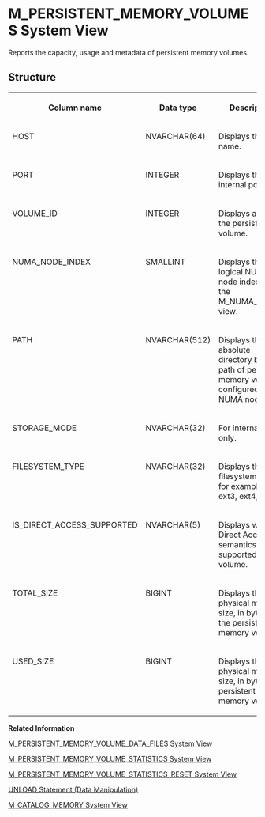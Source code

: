 <!-- loio8aba4689438e49799d9adb0fd30c0447 -->

# M\_PERSISTENT\_MEMORY\_VOLUMES System View

Reports the capacity, usage and metadata of persistent memory volumes.



<a name="loio8aba4689438e49799d9adb0fd30c0447__section_fpj_sv5_lcb"/>

## Structure


<table>
<tr>
<th valign="top">

Column name

</th>
<th valign="top">

Data type

</th>
<th valign="top">

Description

</th>
</tr>
<tr>
<td valign="top">

HOST

</td>
<td valign="top">

NVARCHAR\(64\)

</td>
<td valign="top">

Displays the host name.

</td>
</tr>
<tr>
<td valign="top">

PORT

</td>
<td valign="top">

INTEGER

</td>
<td valign="top">

Displays the internal port.

</td>
</tr>
<tr>
<td valign="top">

VOLUME\_ID

</td>
<td valign="top">

INTEGER

</td>
<td valign="top">

Displays an ID for the persistence volume.

</td>
</tr>
<tr>
<td valign="top">

NUMA\_NODE\_INDEX

</td>
<td valign="top">

SMALLINT

</td>
<td valign="top">

Displays the logical NUMA node index as in the M\_NUMA\_NODES view.

</td>
</tr>
<tr>
<td valign="top">

PATH

</td>
<td valign="top">

NVARCHAR\(512\)

</td>
<td valign="top">

Displays the absolute directory base path of persistent memory volume configured for NUMA node.

</td>
</tr>
<tr>
<td valign="top">

STORAGE\_MODE

</td>
<td valign="top">

NVARCHAR\(32\)

</td>
<td valign="top">

For internal use only.

</td>
</tr>
<tr>
<td valign="top">

FILESYSTEM\_TYPE

</td>
<td valign="top">

NVARCHAR\(32\)

</td>
<td valign="top">

Displays the filesystem type, for example, ext3, ext4, xfs.

</td>
</tr>
<tr>
<td valign="top">

IS\_DIRECT\_ACCESS\_SUPPORTED

</td>
<td valign="top">

NVARCHAR\(5\)

</td>
<td valign="top">

Displays whether Direct Access semantics are supported by the volume.

</td>
</tr>
<tr>
<td valign="top">

TOTAL\_SIZE

</td>
<td valign="top">

BIGINT

</td>
<td valign="top">

Displays the total physical memory size, in bytes, of the persistent memory volume.

</td>
</tr>
<tr>
<td valign="top">

USED\_SIZE

</td>
<td valign="top">

BIGINT

</td>
<td valign="top">

Displays the used physical memory size, in bytes, of persistent memory volume.

</td>
</tr>
</table>

**Related Information**  


[M\_PERSISTENT\_MEMORY\_VOLUME\_DATA\_FILES System View](m-persistent-memory-volume-data-files-system-view-dfbf8bd.md "Reports metadata statistics about files created by SAP HANA services for data storage on the persistent memory volumes.")

[M\_PERSISTENT\_MEMORY\_VOLUME\_STATISTICS System View](m-persistent-memory-volume-statistics-system-view-33f228a.md "Reports the statistics of physical lifecycle events of blocks managed by SAP HANA services on the persistent memory volumes.")

[M\_PERSISTENT\_MEMORY\_VOLUME\_STATISTICS\_RESET System View](m-persistent-memory-volume-statistics-reset-system-view-596438f.md "Reports the statistics of physical lifecycle events of blocks managed by SAP HANA services on the persistent memory volumes since the last reset.")

[UNLOAD Statement \(Data Manipulation\)](../../010-SQL-Reference/012-SQL-Statements/unload-statement-data-manipulation-20fe92a.md "Unloads the column store table from memory.")

[M\_CATALOG\_MEMORY System View](m-catalog-memory-system-view-20a994e.md "Provides memory usage information by catalog manager.")

